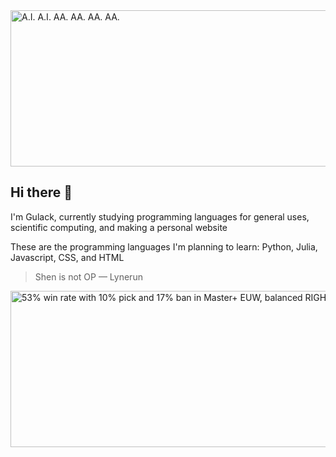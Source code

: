 <picture>
 <source media="(prefers-color-scheme: dark)" srcset="https://i.postimg.cc/9QyRSmCY/GIT-PIC.jpg" height="250", width="600">
 <source media="(prefers-color-scheme: light)" srcset="https://i.postimg.cc/9QyRSmCY/GIT-PIC.jpg"  height="250", width="600">
 <img alt="A.I. A.I. AA. AA. AA. AA." src="https://i.postimg.cc/9QyRSmCY/GIT-PIC.jpg"  height="250", width="600">
<image-crop src="/avatar.jpg"></image-crop>
</picture>

## Hi there 👋
I'm Gulack, currently studying programming languages for general uses, scientific computing, and making a personal website

These are the programming languages I'm planning to learn: Python, Julia, Javascript, CSS, and HTML

> Shen is not OP
— Lynerun

<picture>
 <source media="(prefers-color-scheme: dark)" srcset="https://i.postimg.cc/L8dJFNBp/image.png" height="250", width="1000">
 <source media="(prefers-color-scheme: light)" srcset="https://i.postimg.cc/L8dJFNBp/image.png" height="250", width="1000">
 <img alt="53% win rate with 10% pick and 17% ban in Master+ EUW, balanced RIGHT?" src="https://i.postimg.cc/L8dJFNBp/image.png" height="250", width="1000">
<image-crop src="/avatar.jpg"></image-crop>
</picture>
<!--
**TheGulag007/TheGulag007** is a ✨ _special_ ✨ repository because its `README.md` (this file) appears on your GitHub profile.

Here are some ideas to get you started:

- 🔭 I’m currently working on ...
- 🌱 I’m currently learning ...
- 👯 I’m looking to collaborate on ...
- 🤔 I’m looking for help with ...
- 💬 Ask me about ...
- 📫 How to reach me: ...
- 😄 Pronouns: ...
- ⚡ Fun fact: ...
-->
